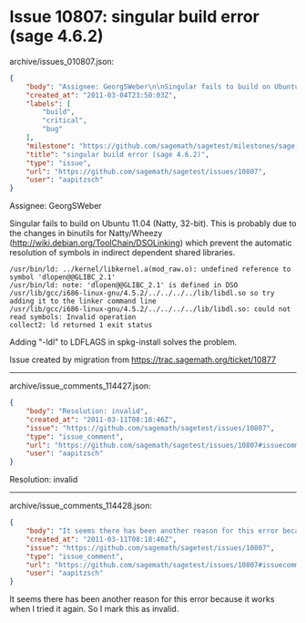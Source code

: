 # Issue 10807: singular build error (sage 4.6.2)

archive/issues_010807.json:
```json
{
    "body": "Assignee: GeorgSWeber\n\nSingular fails to build on Ubuntu 11.04 (Natty, 32-bit).\nThis is probably due to the changes in binutils for Natty/Wheezy (http://wiki.debian.org/ToolChain/DSOLinking)\nwhich prevent the automatic resolution of symbols in indirect dependent shared libraries.\n\n```\n/usr/bin/ld: ../kernel/libkernel.a(mod_raw.o): undefined reference to symbol 'dlopen@@GLIBC_2.1'\n/usr/bin/ld: note: 'dlopen@@GLIBC_2.1' is defined in DSO /usr/lib/gcc/i686-linux-gnu/4.5.2/../../../../lib/libdl.so so try adding it to the linker command line\n/usr/lib/gcc/i686-linux-gnu/4.5.2/../../../../lib/libdl.so: could not read symbols: Invalid operation\ncollect2: ld returned 1 exit status\n```\n\nAdding \"-ldl\" to LDFLAGS in spkg-install solves the problem.\n\nIssue created by migration from https://trac.sagemath.org/ticket/10877\n\n",
    "created_at": "2011-03-04T23:50:03Z",
    "labels": [
        "build",
        "critical",
        "bug"
    ],
    "milestone": "https://github.com/sagemath/sagetest/milestones/sage-duplicate/invalid/wontfix",
    "title": "singular build error (sage 4.6.2)",
    "type": "issue",
    "url": "https://github.com/sagemath/sagetest/issues/10807",
    "user": "aapitzsch"
}
```
Assignee: GeorgSWeber

Singular fails to build on Ubuntu 11.04 (Natty, 32-bit).
This is probably due to the changes in binutils for Natty/Wheezy (http://wiki.debian.org/ToolChain/DSOLinking)
which prevent the automatic resolution of symbols in indirect dependent shared libraries.

```
/usr/bin/ld: ../kernel/libkernel.a(mod_raw.o): undefined reference to symbol 'dlopen@@GLIBC_2.1'
/usr/bin/ld: note: 'dlopen@@GLIBC_2.1' is defined in DSO /usr/lib/gcc/i686-linux-gnu/4.5.2/../../../../lib/libdl.so so try adding it to the linker command line
/usr/lib/gcc/i686-linux-gnu/4.5.2/../../../../lib/libdl.so: could not read symbols: Invalid operation
collect2: ld returned 1 exit status
```

Adding "-ldl" to LDFLAGS in spkg-install solves the problem.

Issue created by migration from https://trac.sagemath.org/ticket/10877





---

archive/issue_comments_114427.json:
```json
{
    "body": "Resolution: invalid",
    "created_at": "2011-03-11T08:18:46Z",
    "issue": "https://github.com/sagemath/sagetest/issues/10807",
    "type": "issue_comment",
    "url": "https://github.com/sagemath/sagetest/issues/10807#issuecomment-114427",
    "user": "aapitzsch"
}
```

Resolution: invalid



---

archive/issue_comments_114428.json:
```json
{
    "body": "It seems there has been another reason for this error because it works when I tried it again.\nSo I mark this as invalid.",
    "created_at": "2011-03-11T08:18:46Z",
    "issue": "https://github.com/sagemath/sagetest/issues/10807",
    "type": "issue_comment",
    "url": "https://github.com/sagemath/sagetest/issues/10807#issuecomment-114428",
    "user": "aapitzsch"
}
```

It seems there has been another reason for this error because it works when I tried it again.
So I mark this as invalid.
